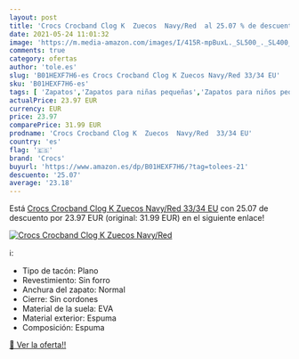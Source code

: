```yaml
---
layout: post
title: 'Crocs Crocband Clog K  Zuecos  Navy/Red  al 25.07 % de descuento'
date: 2021-05-24 11:01:32
image: 'https://m.media-amazon.com/images/I/415R-mpBuxL._SL500_._SL400_.jpg'
comments: true
category: ofertas
author: 'tole.es'
slug: 'B01HEXF7H6-es Crocs Crocband Clog K Zuecos Navy/Red 33/34 EU'
sku: 'B01HEXF7H6-es'
tags: [ 'Zapatos','Zapatos para niñas pequeñas','Zapatos para niños pequeños','Zapatos y complementos','Zuecos y mules para niña','Zuecos y mules para niño','crocs','zuecos', ]
actualPrice: 23.97 EUR
currency: EUR
price: 23.97
comparePrice: 31.99 EUR
prodname: 'Crocs Crocband Clog K  Zuecos  Navy/Red  33/34 EU'
country: 'es'
flag: '🇪🇸'
brand: 'Crocs'
buyurl: 'https://www.amazon.es/dp/B01HEXF7H6/?tag=tolees-21'
descuento: '25.07'
average: '23.18'
---
```


Está [Crocs Crocband Clog K  Zuecos  Navy/Red  33/34 EU](https://www.amazon.es/dp/B01HEXF7H6/?tag=tolees-21) con 25.07 de descuento por 23.97 EUR (original: 31.99 EUR) en el siguiente enlace!

[![Crocs Crocband Clog K  Zuecos  Navy/Red ](https://m.media-amazon.com/images/I/415R-mpBuxL._SL500_._SL400_.jpg)](https://www.amazon.es/dp/B01HEXF7H6/?tag=tolees-21)

ℹ️:

- Tipo de tacón: Plano
- Revestimiento: Sin forro
- Anchura del zapato: Normal
- Cierre: Sin cordones
- Material de la suela: EVA
- Material exterior: Espuma
- Composición: Espuma

[🛒 Ver la oferta!!](https://www.amazon.es/dp/B01HEXF7H6/?tag=tolees-21)
